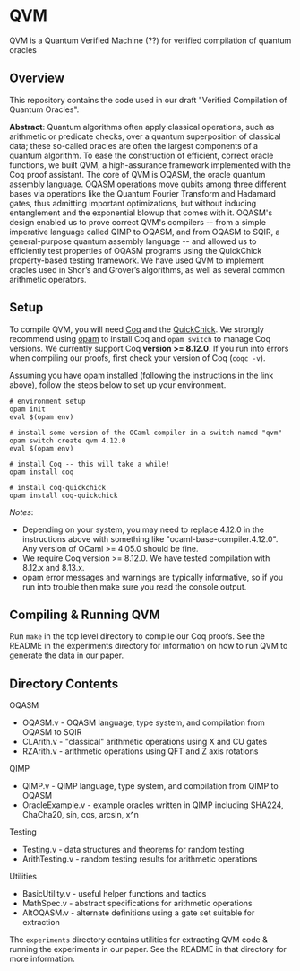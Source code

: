# QVM

QVM is a Quantum Verified Machine (??) for verified compilation of quantum oracles

## Overview

This repository contains the code used in our draft "Verified Compilation of Quantum Oracles".

**Abstract**: Quantum algorithms often apply classical operations, such as arithmetic or predicate checks, over a quantum superposition of classical data; these so-called oracles are often the largest components of a quantum algorithm. To ease the construction of efficient, correct oracle functions, we built QVM, a high-assurance framework implemented with the Coq proof assistant. The core of QVM is OQASM, the oracle quantum assembly language. OQASM operations move qubits among three different bases via operations like the Quantum Fourier Transform and Hadamard gates, thus admitting important optimizations, but without inducing entanglement and the exponential blowup that comes with it. OQASM's design enabled us to prove correct QVM's compilers -- from a simple imperative language called QIMP to OQASM, and from OQASM to SQIR, a general-purpose quantum assembly language -- and allowed us to efficiently test properties of OQASM programs using the QuickChick property-based testing framework. We have used QVM to implement oracles used in Shor’s and Grover’s algorithms, as well as several common arithmetic operators. 

## Setup

To compile QVM, you will need [Coq](https://coq.inria.fr/) and the [QuickChick](https://github.com/QuickChick/QuickChick). We strongly recommend using [opam](https://opam.ocaml.org/doc/Install.html) to install Coq and `opam switch` to manage Coq versions. We currently support Coq **version >= 8.12.0**. If you run into errors when compiling our proofs, first check your version of Coq (`coqc -v`).

Assuming you have opam installed (following the instructions in the link above), follow the steps below to set up your environment.
```
# environment setup
opam init
eval $(opam env)

# install some version of the OCaml compiler in a switch named "qvm"
opam switch create qvm 4.12.0
eval $(opam env)

# install Coq -- this will take a while!
opam install coq

# install coq-quickchick
opam install coq-quickchick
```

*Notes*:
* Depending on your system, you may need to replace 4.12.0 in the instructions above with something like "ocaml-base-compiler.4.12.0". Any version of OCaml >= 4.05.0 should be fine. 
* We require Coq version >= 8.12.0. We have tested compilation with 8.12.x and 8.13.x.
* opam error messages and warnings are typically informative, so if you run into trouble then make sure you read the console output.

## Compiling & Running QVM

Run `make` in the top level directory to compile our Coq proofs. See the README in the experiments directory for information on how to run QVM to generate the data in our paper.

## Directory Contents

OQASM
* OQASM.v - OQASM language, type system, and compilation from OQASM to SQIR
* CLArith.v - "classical" arithmetic operations using X and CU gates
* RZArith.v - arithmetic operations using QFT and Z axis rotations

QIMP
* QIMP.v - QIMP language, type system, and compilation from QIMP to OQASM
* OracleExample.v - example oracles written in QIMP including SHA224, ChaCha20, sin, cos, arcsin, x^n

Testing
* Testing.v - data structures and theorems for random testing
* ArithTesting.v - random testing results for arithmetic operations

Utilities
* BasicUtility.v - useful helper functions and tactics
* MathSpec.v - abstract specifications for arithmetic operations
* AltOQASM.v - alternate definitions using a gate set suitable for extraction 

The `experiments` directory contains utilities for extracting QVM code & running the experiments in our paper. See the README in that directory for more information.
